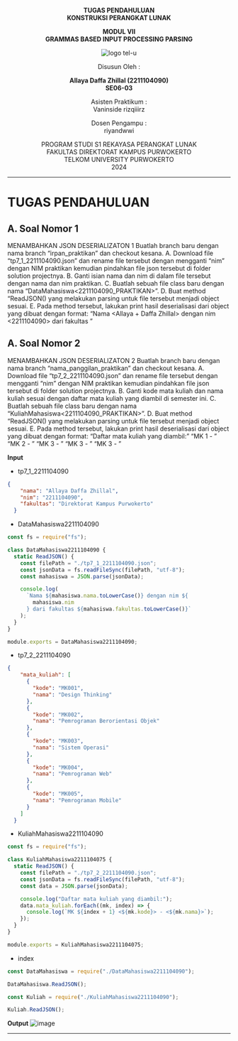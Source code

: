 <div align="center">

**TUGAS PENDAHULUAN**  
**KONSTRUKSI PERANGKAT LUNAK**

**MODUL VII**  
**GRAMMAS BASED INPUT PROCESSING PARSING**

![logo tel-u](https://github.com/user-attachments/assets/3a44181d-9c92-47f6-8cf0-87755117fd99)

Disusun Oleh :

**Allaya Daffa Zhillal (2211104090)**  
**SE06-03**

Asisten Praktikum :  
Vaninside
rizqiiirz

Dosen Pengampu :  
riyandwwi

PROGRAM STUDI S1 REKAYASA PERANGKAT LUNAK  
FAKULTAS DIREKTORAT KAMPUS PURWOKERTO  
TELKOM UNIVERSITY PURWOKERTO  
2024

</div>

---

# TUGAS PENDAHULUAN

## A. Soal Nomor 1

MENAMBAHKAN JSON DESERIALIZATON 1
Buatlah branch baru dengan nama branch “irpan_praktikan” dan checkout kesana.
A. Download file “tp7_1_2211104090.json” dan rename file tersebut dengan mengganti “nim”
dengan NIM praktikan kemudian pindahkan file json tersebut di folder solution
projectnya.
B. Ganti isian nama dan nim di dalam file tersebut dengan nama dan nim praktikan.
C. Buatlah sebuah file class baru dengan nama “DataMahasiswa<2211104090_PRAKTIKAN>”.
D. Buat method “ReadJSON() yang melakukan parsing untuk file tersebut menjadi object
sesuai.
E. Pada method tersebut, lakukan print hasil deserialisasi dari object yang dibuat dengan
format:
“Nama <Allaya + Daffa Zhillal> dengan nim <2211104090> dari fakultas <informatika>”

## A. Soal Nomor 2

MENAMBAHKAN JSON DESERIALIZATON 2
Buatlah branch baru dengan nama branch “nama_panggilan_praktikan” dan checkout kesana.
A. Download file “tp7_2_2211104090.json” dan rename file tersebut dengan mengganti “nim” dengan
NIM praktikan kemudian pindahkan file json tersebut di folder solution projectnya.
B. Ganti kode mata kuliah dan nama kuliah sesuai dengan daftar mata kuliah yang diambil di
semester ini.
C. Buatlah sebuah file class baru dengan nama “KuliahMahasiswa<2211104090_PRAKTIKAN>”.
D. Buat method “ReadJSON() yang melakukan parsing untuk file tersebut menjadi object
sesuai.
E. Pada method tersebut, lakukan print hasil deserialisasi dari object yang dibuat dengan format:
“Daftar mata kuliah yang diambil:”
“MK 1 <Design Thinking> - <Design Thinking>”
“MK 2 <Kalkulus> - <Kalkulus>”
“MK 3 <Statistika> - <Statistika>”
“MK 3 <Pemrograman Web> - <Pemrograman Web>”
“MK 3 <Pemrograman Mobile> - <Pemrograman Mobile>”

**Input**

- tp7_1_2211104090

```json
{
    "nama": "Allaya Daffa Zhillal",
    "nim": "2211104090",
    "fakultas": "Direktorat Kampus Purwokerto"
  }
```

- DataMahasiswa2211104090

```js
const fs = require("fs");

class DataMahasiswa2211104090 {
  static ReadJSON() {
    const filePath = "./tp7_1_2211104090.json";
    const jsonData = fs.readFileSync(filePath, "utf-8");
    const mahasiswa = JSON.parse(jsonData);

    console.log(
      `Nama ${mahasiswa.nama.toLowerCase()} dengan nim ${
        mahasiswa.nim
      } dari fakultas ${mahasiswa.fakultas.toLowerCase()}`
    );
  }
}

module.exports = DataMahasiswa2211104090;
```

- tp7_2_2211104090

```json
{
    "mata_kuliah": [
      {
        "kode": "MK001",
        "nama": "Design Thinking"
      },
      {
        "kode": "MK002",
        "nama": "Pemrograman Berorientasi Objek"
      },
      {
        "kode": "MK003",
        "nama": "Sistem Operasi"
      },
      {
        "kode": "MK004",
        "nama": "Pemrograman Web"
      },
      {
        "kode": "MK005",
        "nama": "Pemrograman Mobile"
      }
    ]
  }
```

- KuliahMahasiswa2211104090

```js
const fs = require("fs");

class KuliahMahasiswa2211104075 {
  static ReadJSON() {
    const filePath = "./tp7_2_2211104090.json";
    const jsonData = fs.readFileSync(filePath, "utf-8");
    const data = JSON.parse(jsonData);

    console.log("Daftar mata kuliah yang diambil:");
    data.mata_kuliah.forEach((mk, index) => {
      console.log(`MK ${index + 1} <${mk.kode}> - <${mk.nama}>`);
    });
  }
}

module.exports = KuliahMahasiswa2211104075;
```

- index

```js
const DataMahasiswa = require("./DataMahasiswa2211104090");

DataMahasiswa.ReadJSON();

const Kuliah = require("./KuliahMahasiswa2211104090");

Kuliah.ReadJSON();
```

**Output**
![image](https://github.com/user-attachments/assets/9e0c0ee7-759c-4dd5-bc45-6cfc8338586d)



---
